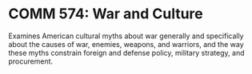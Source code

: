 # COMM 574: War and Culture

Examines American cultural myths about war generally and specifically about the causes of war, enemies, weapons, and warriors, and the way these myths constrain foreign and defense policy, military strategy, and procurement.